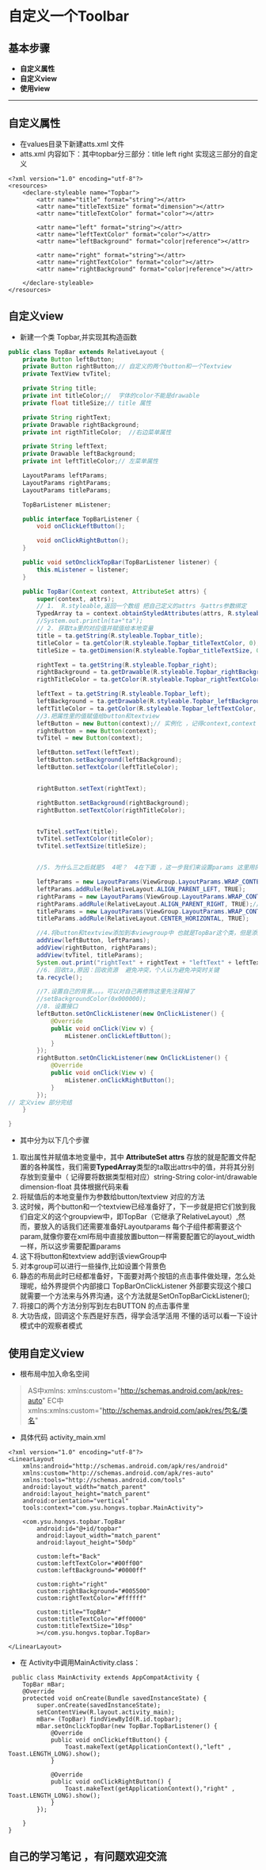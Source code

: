 # 自定义一个Toolbar


## 基本步骤
- **自定义属性**
- **自定义view**
- **使用view**

----------------


## 自定义属性
- 在values目录下新建atts.xml 文件
- atts.xml 内容如下：其中topbar分三部分：title left right 实现这三部分的自定义

```
<?xml version="1.0" encoding="utf-8"?>
<resources>
    <declare-styleable name="Topbar">
        <attr name="title" format="string"></attr>
        <attr name="titleTextSize" format="dimension"></attr>
        <attr name="titleTextColor" format="color"></attr>

        <attr name="left" format="string"></attr>
        <attr name="leftTextColor" format="color"></attr>
        <attr name="leftBackground" format="color|reference"></attr>

        <attr name="right" format="string"></attr>
        <attr name="rightTextColor" format="color"></attr>
        <attr name="rightBackground" format="color|reference"></attr>

    </declare-styleable>
</resources>
```
## 自定义view
- 新建一个类 Topbar,并实现其构造函数

``` java 
public class TopBar extends RelativeLayout {
    private Button leftButton;
    private Button rightButton;// 自定义的两个button和一个Textview
    private TextView tvTitel;

    private String title;
    private int titleColor;//  字体的color不能是drawable
    private float titleSize;// title 属性

    private String rightText;
    private Drawable rightBackground;
    private int rigthTitleColor;  //右边菜单属性

    private String leftText;
    private Drawable leftBackground;
    private int leftTitleColor;// 左菜单属性

    LayoutParams leftParams;
    LayoutParams rightParams;
    LayoutParams titleParams;

    TopBarListener mListener;

    public interface TopBarListener {
        void onClickLeftButton();

        void onClickRightButton();
    }

    public void setOnclickTopBar(TopBarListener listener) {
        this.mListener = listener;
    }

    public TopBar(Context context, AttributeSet attrs) {
        super(context, attrs);
        // 1.  R.styleable,返回一个数组 把自己定义的attrs 与attrs参数绑定
        TypedArray ta = context.obtainStyledAttributes(attrs, R.styleable.Topbar);
        //System.out.println(ta+"ta");
        // 2. 获取ta里的对应值并赋值给本地变量
        title = ta.getString(R.styleable.Topbar_title);
        titleColor = ta.getColor(R.styleable.Topbar_titleTextColor, 0);
        titleSize = ta.getDimension(R.styleable.Topbar_titleTextSize, 0);

        rightText = ta.getString(R.styleable.Topbar_right);
        rightBackground = ta.getDrawable(R.styleable.Topbar_rightBackground);
        rigthTitleColor = ta.getColor(R.styleable.Topbar_rightTextColor, 30);

        leftText = ta.getString(R.styleable.Topbar_left);
        leftBackground = ta.getDrawable(R.styleable.Topbar_leftBackground);
        leftTitleColor = ta.getColor(R.styleable.Topbar_leftTextColor, 30);
        //3.把属性里的值赋值给button和textview
        leftButton = new Button(context);// 实例化 ，记得context,context 就是指使用这个viewgroup的 activity?  好像是！不然怎么知道是哪里的button需要改变，还可能有空指针错误，先这么说服自己吧
        rightButton = new Button(context);
        tvTitel = new Button(context);

        leftButton.setText(leftText);
        leftButton.setBackground(leftBackground);
        leftButton.setTextColor(leftTitleColor);


        rightButton.setText(rightText);

        rightButton.setBackground(rightBackground);
        rightButton.setTextColor(rigthTitleColor);


        tvTitel.setText(title);
        tvTitel.setTextColor(titleColor);
        tvTitel.setTextSize(titleSize);


        //5. 为什么三之后就是5  4呢？  4在下面 ，这一步我们来设置params 这里用的是RelativeLayout 原因是 这个容器继承的是 RelativeLayout 所以布局param 用的是RelativeLayout可以使用的布局，终于明白了

        leftParams = new LayoutParams(ViewGroup.LayoutParams.WRAP_CONTENT, ViewGroup.LayoutParams.WRAP_CONTENT);
        leftParams.addRule(RelativeLayout.ALIGN_PARENT_LEFT, TRUE);
        rightParams = new LayoutParams(ViewGroup.LayoutParams.WRAP_CONTENT, ViewGroup.LayoutParams.WRAP_CONTENT);
        rightParams.addRule(RelativeLayout.ALIGN_PARENT_RIGHT, TRUE);//注意这个键值对 TRUE
        titleParams = new LayoutParams(ViewGroup.LayoutParams.WRAP_CONTENT, ViewGroup.LayoutParams.WRAP_CONTENT);
        titleParams.addRule(RelativeLayout.CENTER_HORIZONTAL, TRUE);

        //4.将button和textview添加到本viewgroup中 也就是TopBar这个类，但是添加值钱需要给button和textview设置相应的参数，所以之前还的设置params
        addView(leftButton, leftParams);
        addView(rightButton, rightParams);
        addView(tvTitel, titleParams);
        System.out.print("rightText" + rightText + "leftText" + leftText);
        //6. 回收ta,原因：回收资源  避免冲突，个人认为避免冲突时关键
        ta.recycle();

        //7.设置自己的背景。。。。可以对自己再修饰这里先注释掉了
        //setBackgroundColor(0x000000);
        //8. 设置接口
        leftButton.setOnClickListener(new OnClickListener() {
            @Override
            public void onClick(View v) {
                mListener.onClickLeftButton();
            }
        });
        rightButton.setOnClickListener(new OnClickListener() {
            @Override
            public void onClick(View v) {
                mListener.onClickRightButton();
            }
        });
// 定义view 部分完结
    }

}
```
- 其中分为以下几个步骤

1. 取出属性并赋值本地变量中，其中 **AttributeSet attrs** 存放的就是配置文件配置的各种属性，我们需要**TypedArray**类型的ta取出attrs中的值，并将其分别存放到变量中（ 记得要将数据类型相对应）string-String color-int/drawable dimension-float 具体根据代码来看
  2. 将赋值后的本地变量作为参数给button/textview 对应的方法
  3. 这时候，两个button和一个textview已经准备好了，下一步就是把它们放到我们自定义的这个groupview中，即TopBar（它继承了RelativeLayout）,然而，要放入的话我们还需要准备好Layoutparams 每个子组件都需要这个param,就像你要在xml布局中直接放置button一样需要配置它的layout_width一样，所以这步需要配置params
  4. 这下将button和textview add到该viewGroup中
  5. 对本group可以进行一些操作,比如设置个背景色
  6. 静态的布局此时已经都准备好，下面要对两个按钮的点击事件做处理，怎么处理呢，给外界提供个内部接口 TopBarOnClickListener  外部要实现这个接口就需要一个方法来与外界沟通，这个方法就是SetOnTopBarCickListener();
  7. 将接口的两个方法分别写到左右BUTTON 的点击事件里
  8. 大功告成，回调这个东西是好东西，得学会活学活用 不懂的话可以看一下设计模式中的观察者模式


## 使用自定义view
- 根布局中加入命名空间
> AS中xmlns:  xmlns:custom="http://schemas.android.com/apk/res-auto"
> EC中xmlns:xmlns:custom="http://schemas.android.com/apk/res/包名/类名"
- 具体代码 activity_main.xml

```
<?xml version="1.0" encoding="utf-8"?>
<LinearLayout
    xmlns:android="http://schemas.android.com/apk/res/android"
    xmlns:custom="http://schemas.android.com/apk/res-auto"
    xmlns:tools="http://schemas.android.com/tools"
    android:layout_width="match_parent"
    android:layout_height="match_parent"
    android:orientation="vertical"
    tools:context="com.ysu.hongvs.topbar.MainActivity">

    <com.ysu.hongvs.topbar.TopBar
        android:id="@+id/topbar"
        android:layout_width="match_parent"
        android:layout_height="50dp"

        custom:left="Back"
        custom:leftTextColor="#00ff00"
        custom:leftBackground="#0000ff"

        custom:right="right"
        custom:rightBackground="#005500"
        custom:rightTextColor="#ffffff"

        custom:title="TopBAr"
        custom:titleTextColor="#ff0000"
        custom:titleTextSize="10sp"
        ></com.ysu.hongvs.topbar.TopBar>

</LinearLayout>
```
- 在 Activity中调用MainActivity.class：

```
 public class MainActivity extends AppCompatActivity {
    TopBar mBar;
    @Override
    protected void onCreate(Bundle savedInstanceState) {
        super.onCreate(savedInstanceState);
        setContentView(R.layout.activity_main);
        mBar= (TopBar) findViewById(R.id.topbar);
        mBar.setOnclickTopBar(new TopBar.TopBarListener() {
            @Override
            public void onClickLeftButton() {
                Toast.makeText(getApplicationContext(),"left" , Toast.LENGTH_LONG).show();
            }

            @Override
            public void onClickRightButton() {
                Toast.makeText(getApplicationContext(),"right" , Toast.LENGTH_LONG).show();
            }
        });

    }
}
```

## 自己的学习笔记 ，有问题欢迎交流
 
